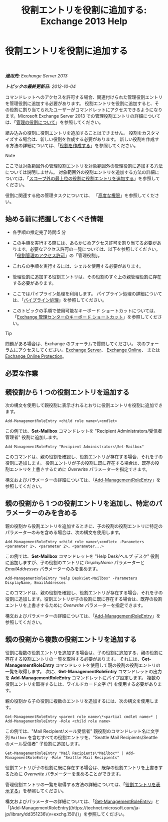 ﻿---
title: '役割エントリを役割に追加する: Exchange 2013 Help'
TOCTitle: 役割エントリを役割に追加する
ms:assetid: 30cd37bc-b3e8-4f39-a8ba-a4c20b1b27b7
ms:mtpsurl: https://technet.microsoft.com/ja-jp/library/Dd335180(v=EXCHG.150)
ms:contentKeyID: 49896183
ms.date: 04/24/2018
mtps_version: v=EXCHG.150
ms.translationtype: HT
---

# 役割エントリを役割に追加する

 

_**適用先:** Exchange Server 2013_

_**トピックの最終更新日:** 2012-10-04_

コマンドレットへのアクセスを許可する場合、関連付けられた管理役割エントリを管理役割に追加する必要があります。 役割エントリを役割に追加すると、その役割に割り当てられたユーザーがコマンドレットにアクセスできるようになります。Microsoft Exchange Server 2013 での管理役割エントリの詳細については、「[管理の役割について](understanding-management-roles-exchange-2013-help.md)」を参照してください。

組み込みの役割に役割エントリを追加することはできません。 役割をカスタマイズする場合は、新しい役割を作成する必要があります。 新しい役割を作成する方法の詳細については、「[役割を作成する](create-a-role-exchange-2013-help.md)」を参照してください。


> [!NOTE]
> ここでは対象範囲外の管理役割エントリを対象範囲外の管理役割に追加する方法については説明しません。 対象範囲外の役割エントリを追加する方法の詳細については、「<A href="add-a-role-entry-to-an-unscoped-top-level-role-exchange-2013-help.md">スコープ外の最上位の役割に役割エントリを追加する</A>」を参照してください。



役割に関連する他の管理タスクについては、 「[高度な権限](advanced-permissions-exchange-2013-help.md)」を参照してください。

## 始める前に把握しておくべき情報

  - 各手順の推定完了時間:5 分

  - この手順を実行する際には、あらかじめアクセス許可を割り当てる必要があります。必要なアクセス許可の一覧については、以下を参照してください。「[役割管理のアクセス許可](role-management-permissions-exchange-2013-help.md)」の「管理役割」。

  - これらの手順を実行するには、シェルを使用する必要があります。

  - 管理役割に追加する役割エントリは、その役割のすぐ上の親管理役割に存在する必要があります。

  - ここではパイプライン処理を利用します。 パイプライン処理の詳細については、「[パイプライン処理](https://technet.microsoft.com/ja-jp/library/aa998260\(v=exchg.150\))」を参照してください。

  - このトピックの手順で使用可能なキーボード ショートカットについては、「[Exchange 管理センターのキーボード ショートカット](keyboard-shortcuts-in-the-exchange-admin-center-exchange-online-protection-help.md)」を参照してください。


> [!TIP]
> 問題がある場合は、Exchange のフォーラムで質問してください。 次のフォーラムにアクセスしてください。<A href="https://go.microsoft.com/fwlink/p/?linkid=60612">Exchange Server</A>、 <A href="https://go.microsoft.com/fwlink/p/?linkid=267542">Exchange Online</A>、 または <A href="https://go.microsoft.com/fwlink/p/?linkid=285351">Exchange Online Protection</A>。



## 必要な作業

## 親役割から 1 つの役割エントリを追加する

次の構文を使用して親役割に表示されるとおりに役割エントリを役割に追加できます。

    Add-ManagementRoleEntry <child role name>\<cmdlet>

この例では、**Set-Mailbox** コマンドレットを "Recipient Administrators/受信者管理者" 役割に追加します。

    Add-ManagementRoleEntry "Recipient Administrators\Set-Mailbox"

このコマンドは、親の役割を確認し、役割エントリが存在する場合、それを子の役割に追加します。 役割エントリが子の役割に既に存在する場合は、既存の役割エントリを上書きするために *Overwrite* パラメーターを指定できます。

構文およびパラメーターの詳細については、「[Add-ManagementRoleEntry](https://technet.microsoft.com/ja-jp/library/dd351236\(v=exchg.150\))」を参照してください。

## 親の役割から 1 つの役割エントリを追加し、特定のパラメーターのみを含める

親の役割から役割エントリを追加するときに、子の役割の役割エントリに特定のパラメーターのみを含める場合は、次の構文を使用します。

    Add-ManagementRoleEntry <child role name>\<cmdlet> -Parameters <parameter 1>, <parameter 2>, <parameter...>

この例では、**Set-Mailbox** コマンドレットを "Help Desk/ヘルプ デスク" 役割に追加しますが、子の役割のエントリに *DisplayName* パラメーターと *EmailAddresses* パラメーターのみを含めます。

    Add-ManagementRoleEntry "Help Desk\Set-Mailbox" -Parameters DisplayName, EmailAddresses

このコマンドは、親の役割を確認し、役割エントリが存在する場合、それを子の役割に追加します。役割エントリが子の役割に既に存在する場合は、既存の役割エントリを上書きするために *Overwrite* パラメーターを指定できます。

構文およびパラメーターの詳細については、「[Add-ManagementRoleEntry](https://technet.microsoft.com/ja-jp/library/dd351236\(v=exchg.150\))」を参照してください。

## 親の役割から複数の役割エントリを追加する

役割に複数の役割エントリを追加する場合は、子の役割に追加する、親の役割に存在する役割エントリの一覧を取得する必要があります。 それには、**Get-ManagementRoleEntry** コマンドレットを使用して親の役割の役割エントリの一覧を取得します。 次に、**Get-ManagementRoleEntry** コマンドレットの出力を **Add-ManagementRoleEntry** コマンドレットにパイプ設定します。 複数の役割エントリを取得するには、ワイルドカード文字 (\*) を使用する必要があります。

親の役割から子の役割に複数のエントリを追加するには、次の構文を使用します。

    Get-ManagementRoleEntry <parent role name>\*<partial cmdlet name>* | Add-ManagementRoleEntry -Role <child role name>

この例では、"Mail Recipient/メール受信者" 親役割のコマンドレット名に文字列 `Mailbox` を含むすべての役割エントリを、"Seattle Mail Recipients/Seattle のメール受信者" 子役割に追加します。

    Get-ManagementRoleEntry "Mail Recipients\*Mailbox*" | Add-ManagementRoleEntry -Role "Seattle Mail Recipients"

役割エントリが子の役割に既に存在する場合は、既存の役割エントリを上書きするために *Overwrite* パラメーターを含めることができます。

管理役割エントリの一覧を取得する方法の詳細については、「[役割エントリを表示する](view-role-entries-exchange-2013-help.md)」を参照してください。

構文およびパラメーターの詳細については、「[Get-ManagementRoleEntry](https://technet.microsoft.com/ja-jp/library/dd335210\(v=exchg.150\))」と「[Add-ManagementRoleEntry](https://technet.microsoft.com/ja-jp/library/dd351236\(v=exchg.150\))」を参照してください。

